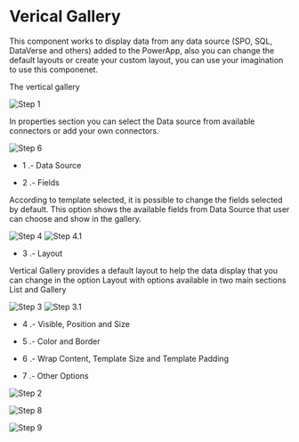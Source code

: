 # Verical Gallery

This component works to display data from any data source (SPO, SQL, DataVerse and others) added to the PowerApp, also you can change the default layouts or create your custom layout, you can use your imagination to use this componenet.

The vertical gallery 

![Step 1](/PowerApps/assets/Topic7/2024-09-02_20-47-07.png)

In properties section you can select the Data source from available connectors or add your own connectors.

![Step 6](/PowerApps/assets/Topic7/2024-09-02_21-01-30.png)

* 1 .- Data Source

* 2 .- Fields

According to template selected, it is possible to change the fields selected by default. This option shows the available fields from Data Source that user can choose and show in the gallery.

![Step 4](/PowerApps/assets/Topic7/2024-09-02_20-59-21.png) ![Step 4.1](/PowerApps/assets/Topic7/2024-09-02_21-00-51.png)

* 3 .- Layout

Vertical Gallery provides a default layout to help the data display that you can change in the option Layout with options available in two main sections List and Gallery

![Step 3](/PowerApps/assets/Topic7/2024-09-02_20-49-56.png) ![Step 3.1](/PowerApps/assets/Topic7/2024-09-02_21-10-19.png)

* 4 .- Visible, Position and Size

* 5 .- Color and Border

* 6 .- Wrap Content, Template Size and Template Padding

* 7 .- Other Options



![Step 2](/PowerApps/assets/Topic7/2024-09-02_20-48-57.png)




![Step 8](/PowerApps/assets/Topic7/2024-09-02_21-10-42.png)

![Step 9](/PowerApps/assets/Topic7/2024-09-02_21-15-31.png)
